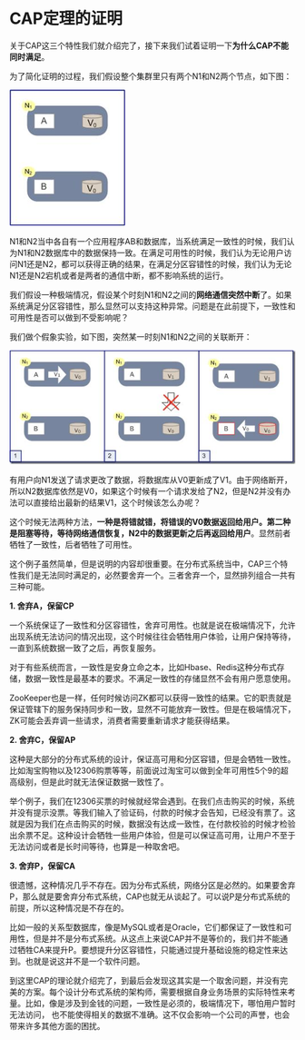 # CAP定理的证明

关于CAP这三个特性我们就介绍完了，接下来我们试着证明一下**为什么CAP不能同时满足**。

为了简化证明的过程，我们假设整个集群里只有两个N1和N2两个节点，如下图：

![img](CAP定理的证明.assets/b8f10772ad8d4da28f2b8ef2b1e8477e.jpeg)

N1和N2当中各自有一个应用程序AB和数据库，当系统满足一致性的时候，我们认为N1和N2数据库中的数据保持一致。在满足可用性的时候，我们认为无论用户访问N1还是N2，都可以获得正确的结果，在满足分区容错性的时候，我们认为无论N1还是N2宕机或者是两者的通信中断，都不影响系统的运行。

我们假设一种极端情况，假设某个时刻N1和N2之间的**网络通信突然中断**了。如果系统满足分区容错性，那么显然可以支持这种异常。问题是在此前提下，一致性和可用性是否可以做到不受影响呢？

我们做个假象实验，如下图，突然某一时刻N1和N2之间的关联断开：

![img](CAP定理的证明.assets/a35d474a8e554970893404804148e576.jpeg)

有用户向N1发送了请求更改了数据，将数据库从V0更新成了V1。由于网络断开，所以N2数据库依然是V0，如果这个时候有一个请求发给了N2，但是N2并没有办法可以直接给出最新的结果V1，这个时候该怎么办呢？

这个时候无法两种方法，**一种是将错就错，将错误的V0数据返回给用户。第二种是阻塞等待，等待网络通信恢复，N2中的数据更新之后再返回给用户**。显然前者牺牲了一致性，后者牺牲了可用性。

这个例子虽然简单，但是说明的内容却很重要。在分布式系统当中，CAP三个特性我们是无法同时满足的，必然要舍弃一个。三者舍弃一个，显然排列组合一共有三种可能。

**1. 舍弃A，保留CP**

一个系统保证了一致性和分区容错性，舍弃可用性。也就是说在极端情况下，允许出现系统无法访问的情况出现，这个时候往往会牺牲用户体验，让用户保持等待，一直到系统数据一致了之后，再恢复服务。

对于有些系统而言，一致性是安身立命之本，比如Hbase、Redis这种分布式存储，数据一致性是最基本的要求。不满足一致性的存储显然不会有用户愿意使用。 

ZooKeeper也是一样，任何时候访问ZK都可以获得一致性的结果。它的职责就是保证管辖下的服务保持同步和一致，显然不可能放弃一致性。但是在极端情况下，ZK可能会丢弃调一些请求，消费者需要重新请求才能获得结果。 

**2. 舍弃C，保留AP** 

这种是大部分的分布式系统的设计，保证高可用和分区容错，但是会牺牲一致性。比如淘宝购物以及12306购票等等，前面说过淘宝可以做到全年可用性5个9的超高级别，但是此时就无法保证数据一致性了。

举个例子，我们在12306买票的时候就经常会遇到。在我们点击购买的时候，系统并没有提示没票。等我们输入了验证码，付款的时候才会告知，已经没有票了。这就是因为我们在点击购买的时候，数据没有达成一致性，在付款校验的时候才检验出余票不足。这种设计会牺牲一些用户体验，但是可以保证高可用，让用户不至于无法访问或者是长时间等待，也算是一种取舍吧。

**3. 舍弃P，保留CA**

很遗憾，这种情况几乎不存在。因为分布式系统，网络分区是必然的。如果要舍弃P，那么就是要舍弃分布式系统，CAP也就无从谈起了。可以说P是分布式系统的前提，所以这种情况是不存在的。

比如一般的关系型数据库，像是MySQL或者是Oracle，它们都保证了一致性和可用性，但是并不是分布式系统。从这点上来说CAP并不是等价的，我们并不能通过牺牲CA来提升P。要想提升分区容错性，只能通过提升基础设施的稳定性来达到。也就是说这并不是一个软件问题。

到这里CAP的理论就介绍完了，到最后会发现这其实是一个取舍问题，并没有完美的方案。每个设计分布式系统的架构师，需要根据自身业务场景的实际特性来考量。比如，像是涉及到金钱的问题，一致性是必须的，极端情况下，哪怕用户暂时无法访问， 也不能使得相关的数据不准确。这不仅会影响一个公司的声誉，也会带来许多其他方面的困扰。